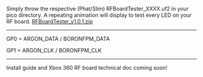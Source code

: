 Simply throw the respective (Phat/Slim) RFBoardTester_XXXX.uf2 in your pico directory. A repeating animation will display to test every LED on your RF board. 
[RFBoardTester_v1.0.1.zip](https://github.com/user-attachments/files/17088362/RFBoardTester_v1.0.1.zip)

---------------------------------
GP0 =   ARGON_DATA  /  BORONFPM_DATA

GP1 =   ARGON_CLK  /  BORONFPM_CLK

---------------------------------

Install guide and Xbox 360 RF board technical doc coming soon!
